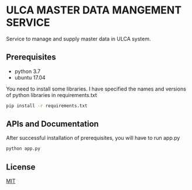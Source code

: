 # ULCA MASTER DATA MANGEMENT SERVICE

Service to manage and supply master data in ULCA system.

## Prerequisites
- python 3.7
- ubuntu 17.04

You need to install some libraries. I have specified the names and versions of python libraries in requirements.txt
```bash
pip install -r requirements.txt
```
## APIs and Documentation
After successful installation of prerequisites, you will have to run app.py

```bash
python app.py
```
## License
[MIT](https://choosealicense.com/licenses/mit/)
